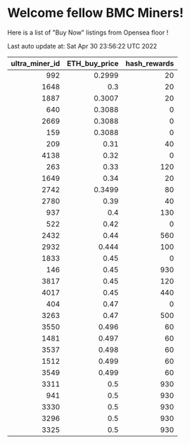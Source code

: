 # Welcome fellow BMC Miners!
Here is a list of "Buy Now" listings from Opensea floor !


Last auto update at: Sat Apr 30 23:56:22 UTC 2022


|   ultra_miner_id |   ETH_buy_price |   hash_rewards |
|-----------------:|----------------:|---------------:|
|              992 |          0.2999 |             20 |
|             1648 |          0.3    |             20 |
|             1887 |          0.3007 |             20 |
|              640 |          0.3088 |              0 |
|             2669 |          0.3088 |              0 |
|              159 |          0.3088 |              0 |
|              209 |          0.31   |             40 |
|             4138 |          0.32   |              0 |
|              263 |          0.33   |            120 |
|             1649 |          0.34   |             20 |
|             2742 |          0.3499 |             80 |
|             2780 |          0.39   |             40 |
|              937 |          0.4    |            130 |
|              522 |          0.42   |              0 |
|             2432 |          0.44   |            560 |
|             2932 |          0.444  |            100 |
|             1833 |          0.45   |              0 |
|              146 |          0.45   |            930 |
|             3817 |          0.45   |            120 |
|             4017 |          0.45   |            440 |
|              404 |          0.47   |              0 |
|             3263 |          0.47   |            500 |
|             3550 |          0.496  |             60 |
|             1481 |          0.497  |             60 |
|             3537 |          0.498  |             60 |
|             1512 |          0.499  |             60 |
|             3549 |          0.499  |             60 |
|             3311 |          0.5    |            930 |
|              941 |          0.5    |            930 |
|             3330 |          0.5    |            930 |
|             3296 |          0.5    |            930 |
|             3325 |          0.5    |            930 |